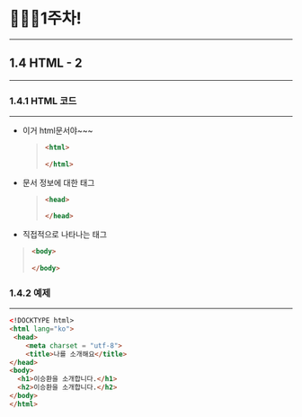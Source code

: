 # 👨🏽‍💻1주차!

***

## 1.4 HTML - 2

***

### 1.4.1 HTML 코드

***

* 이거 html문서야~~~

  >```html
  ><html>
  >  
  ></html>
  >```

* 문서 정보에 대한 태그

  > ```html
  > <head>
  >   
  > </head>
  > ```

* 직접적으로 나타나는 태그

> ```html
> <body>
>   
> </body>
> ```

### 1.4.2 예제

***

```html
<!DOCKTYPE html>
<html lang="ko">
 <head>
  	<meta charset = "utf-8">
  	<title>나를 소개해요</title>
</head>
<body>
  <h1>이승환을 소개합니다.</h1>
  <h2>이승환을 소개합니다.</h2>
</body>
</html>
```

